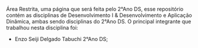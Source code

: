 Área Restrita, uma página que será feita pelo 2°Ano DS, esse repositório contém as disciplinas de Desenvolvimento I & Desenvolvimento e Aplicação Dinâmica, ambas sendo disciplinas do 2°Ano DS.
O principal integrante que trabalhou nesta disciplina foi:
  - Enzo Seiji Delgado Tabuchi 2°Ano DS;
